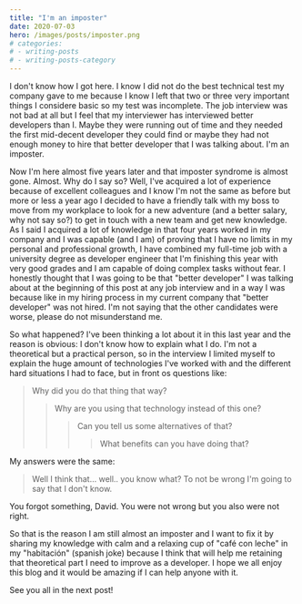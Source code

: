 ```yaml
---
title: "I'm an imposter"
date: 2020-07-03
hero: /images/posts/imposter.png
# categories:
# - writing-posts
# - writing-posts-category
---
```



I don't know how I got here. I know I did not do the best technical test my company gave to me because I know I left that two or three very important things I considere basic so my test was incomplete. The job interview was not bad at all but I feel that my interviewer has interviewed better developers than I. Maybe they were running out of time and they needed the first mid-decent developer they could find or maybe they had not enough money to hire that better developer that I was talking about. I'm an imposter.

Now I'm here almost five years later and that imposter syndrome is almost gone. Almost. Why do I say so? Well, I've acquired a lot of experience because of excellent colleagues and I know I'm not the same as before but more or less a year ago I decided to have a friendly talk with my boss to move from my workplace to look for a new adventure (and a better salary, why not say so?) to get in touch with a new team and get new knowledge. As I said I acquired a lot of knowledge in that four years worked in my company and I was capable (and I am) of proving that I have no limits in my personal and professional growth, I have combined my full-time job with a university degree as developer engineer that I'm finishing this year with very good grades and I am capable of doing complex tasks without fear. I honestly thought that I was going to be that "better developer" I was talking about at the beginning of this post at any job interview and in a way I was because like in my hiring process in my current company that "better developer" was not hired. I'm not saying that the other candidates were worse, please do not misunderstand me.

So what happened? I've been thinking a lot about it in this last year and the reason is obvious: I don't know how to explain what I do. I'm not a theoretical but a practical person, so in the interview I limited myself to explain the huge amount of technologies I've worked with and the different hard situations I had to face, but in front os questions like:

> Why did you do that thing that way?
>> Why are you using that technology instead of this one?
>>> Can you tell us some alternatives of that?
>>>> What benefits can you have doing that?

My answers were the same:

> Well I think that... well.. you know what? To not be wrong I'm going to say that I don't know.

You forgot something, David. You were not wrong but you also were not right.

So that is the reason I am still almost an imposter and I want to fix it by sharing my knowledge with calm and a relaxing cup of "café con leche" in my "habitación" (spanish joke) because I think that will help me retaining that theoretical part I need to improve as a developer. I hope we all enjoy this blog and it would be amazing if I can help anyone with it.

See you all in the next post!
